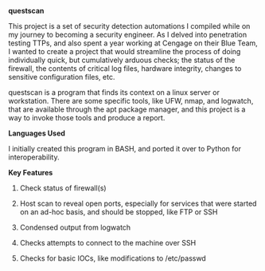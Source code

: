 **questscan**

This project is a set of security detection automations I compiled while on my journey to becoming a security engineer. As I delved into penetration testing TTPs, and also spent a year working at Cengage on their Blue Team, I wanted to create a project that would streamline the process of doing individually quick, but cumulatively arduous checks; the status of the firewall, the contents of critical log files, hardware integrity, changes to sensitive configuration files, etc. 

questscan is a program that finds its context on a linux server or workstation. There are some specific tools, like UFW, nmap, and logwatch, that are available through the apt package manager, and this project is a way to invoke those tools and produce a report.

**Languages Used**

I initially created this program in BASH, and ported it over to Python for interoperability.

**Key Features**

1. Check status of firewall(s)

2. Host scan to reveal open ports, especially for services that were started on an ad-hoc basis, and should be stopped, like FTP or SSH

3. Condensed output from logwatch

4. Checks attempts to connect to the machine over SSH

5. Checks for basic IOCs, like modifications to /etc/passwd